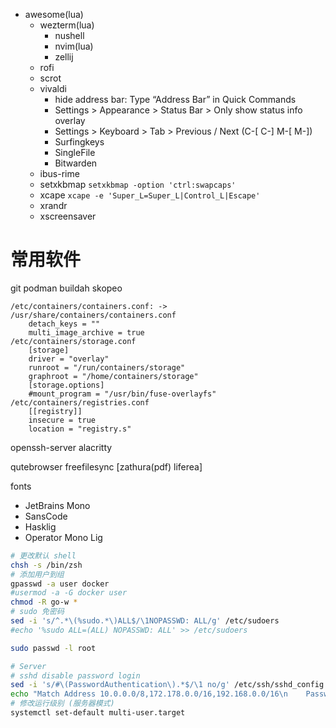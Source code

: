 - awesome(lua)
    - wezterm(lua)
        - nushell
        - nvim(lua)
        - zellij
    - rofi
    - scrot
    - vivaldi
        - hide address bar: Type “Address Bar” in Quick Commands
        - Settings > Appearance > Status Bar > Only show status info overlay
        - Settings > Keyboard > Tab > Previous / Next (C-[ C-] M-[ M-])
        - Surfingkeys
        - SingleFile
        - Bitwarden
    - ibus-rime
    - setxkbmap `setxkbmap -option 'ctrl:swapcaps'`
    - xcape `xcape -e 'Super_L=Super_L|Control_L|Escape'`
    - xrandr
    - xscreensaver

# 常用软件
git podman buildah skopeo
```
/etc/containers/containers.conf: -> /usr/share/containers/containers.conf
    detach_keys = ""
    multi_image_archive = true
/etc/containers/storage.conf
    [storage]
    driver = "overlay"
    runroot = "/run/containers/storage"
    graphroot = "/home/containers/storage"
    [storage.options]
    #mount_program = "/usr/bin/fuse-overlayfs"
/etc/containers/registries.conf
    [[registry]]
    insecure = true
    location = "registry.s"
```

openssh-server
alacritty

qutebrowser
freefilesync [zathura(pdf) liferea]


fonts
  - JetBrains Mono
  - SansCode
  - Hasklig
  - Operator Mono Lig


```bash
# 更改默认 shell
chsh -s /bin/zsh
# 添加用户到组
gpasswd -a user docker
#usermod -a -G docker user
chmod -R go-w *
# sudo 免密码
sed -i 's/^.*\(%sudo.*\)ALL$/\1NOPASSWD: ALL/g' /etc/sudoers
#echo '%sudo ALL=(ALL) NOPASSWD: ALL' >> /etc/sudoers

sudo passwd -l root

# Server
# sshd disable password login
sed -i 's/#\(PasswordAuthentication\).*$/\1 no/g' /etc/ssh/sshd_config
echo "Match Address 10.0.0.0/8,172.178.0.0/16,192.168.0.0/16\n    PasswordAuthentication yes" >> /etc/ssh/sshd_config
# 修改运行级别 (服务器模式)
systemctl set-default multi-user.target
```
